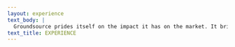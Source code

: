```yaml
---
layout: experience
text_body: |
  Groundsource prides itself on the impact it has on the market. It brings experience to the table, specializing in the greater Los Angeles area. Its founder, Chris Keller, has twice been named Broker of the Year With a transaction history that includes Comcast Entertainment Group, Universal Music Group, Warner Brothers Entertainment, and many more, Groundsource has earned a reputation for quality and unmatched service.
text_title: EXPERIENCE
---
```

